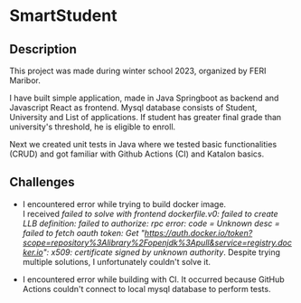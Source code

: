 # SmartStudent

## Description
This project was made during winter school 2023, organized by FERI Maribor.

I have built simple application, made in Java Springboot as backend and Javascript React as frontend.
Mysql database consists of Student, University and List of applications.
If student has greater final grade than university's threshold, he is eligible to enroll.

Next we created unit tests in Java where we tested basic functionalities (CRUD) and got familiar with Github Actions (CI) and Katalon basics.

## Challenges
- I encountered error while trying to build docker image.  
I received *failed to solve with frontend dockerfile.v0: failed to create LLB definition: failed to authorize: rpc error: code = Unknown desc = failed to fetch oauth token: Get "https://auth.docker.io/token?scope=repository%3Alibrary%2Fopenjdk%3Apull&service=registry.docker.io": x509: certificate signed by unknown authority*. Despite trying multiple solutions, I unfortunately couldn't solve it.

- I encountered error while building with CI. It occurred because GitHub Actions couldn't connect to local mysql database to perform tests.


